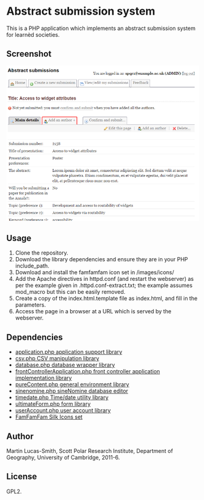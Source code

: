 Abstract submission system
==========================

This is a PHP application which implements an abstract submission system for learnèd societies.


Screenshot
----------

![Screenshot](screenshot.png)


Usage
-----

1. Clone the repository.
2. Download the library dependencies and ensure they are in your PHP include_path.
3. Download and install the famfamfam icon set in /images/icons/
4. Add the Apache directives in httpd.conf (and restart the webserver) as per the example given in .httpd.conf-extract.txt; the example assumes mod_macro but this can be easily removed.
5. Create a copy of the index.html.template file as index.html, and fill in the parameters.
6. Access the page in a browser at a URL which is served by the webserver.


Dependencies
------------

* [application.php application support library](http://download.geog.cam.ac.uk/projects/application/)
* [csv.php CSV manipulation library](http://download.geog.cam.ac.uk/projects/csv/)
* [database.php database wrapper library](http://download.geog.cam.ac.uk/projects/database/)
* [frontControllerApplication.php front controller application implementation library](http://download.geog.cam.ac.uk/projects/frontcontrollerapplication/)
* [pureContent.php general environment library](http://download.geog.cam.ac.uk/projects/purecontent/)
* [sinenomine.php sineNomine database editor](http://download.geog.cam.ac.uk/projects/sinenomine/)
* [timedate.php Time/date utility library](http://download.geog.cam.ac.uk/projects/timedate/)
* [ultimateForm.php form library](http://download.geog.cam.ac.uk/projects/ultimateform/)
* [userAccount.php user account library](http://download.geog.cam.ac.uk/projects/useraccount/)
* [FamFamFam Silk Icons set](http://www.famfamfam.com/lab/icons/silk/)


Author
------

Martin Lucas-Smith, Scott Polar Research Institute, Department of Geography, University of Cambridge, 2011-6.


License
-------

GPL2.

